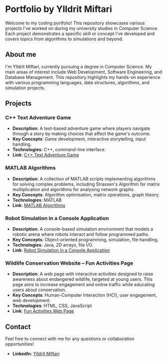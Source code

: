 # Portfolio by Ylldrit Miftari
Welcome to my coding portfolio! This repository showcases various projects I've worked on during my university studies in Computer Science. Each project demonstrates a specific skill or concept I've developed and covers topics from algorithms to simulations and beyond.

## About me
I'm Ylldrit Miftari, currently pursuing a degree in Computer Science. My main areas of interest include Web Development, Software Engineering, and Database Management. This repository highlights my hands-on experience with various programming languages, data structures, algorithms, and simulation projects.

## Projects

### C++ Text Adventure Game
<ul>
  <li><b>Description</b>: A text-based adventure game where players navigate through a story by making choices that affect the game's outcome.</li>
  <li><b>Key Concepts</b>: Game development, interactive storytelling, input handling.</li>  
  <li><b>Technologies</b>: C++, command-line interface.</li>
  <li><b>Link</b>: <a href = "https://github.com/Ylldrit27/portfolio/tree/main/text-adventure-game">C++ Text Adventure Game</a></li>
</ul>

### MATLAB Algorithms
<ul>
  <li><b>Description</b>: A collection of MATLAB scripts implementing algorithms for solving complex problems, including Strassen's Algorithm for matrix multiplication and algorithms for analysing network graphs.</li>
  <li><b>Key Concepts</b>: Algorithm optimisation, matrix operations, graph theory.</li>  
  <li><b>Technologies</b>: MATLAB</li>
  <li><b>Link</b>: <a href = "https://github.com/Ylldrit27/portfolio/tree/main/MATLAB">MATLAB Algorithms</a></li>
</ul>

### Robot Simulation in a Console Application
<ul>
  <li><b>Description</b>: A console-based simulation environment that models a robotic arena where robots interact and follow programmed paths.</li>
  <li><b>Key Concepts</b>: Object-oriented programming, simulation, file handling.</li>  
  <li><b>Technologies</b>: Java, 2D arrays, file I/O.</li>
  <li><b>Link</b>: <a href = "https://github.com/Ylldrit27/portfolio/tree/main/ConsoleApplication/src/RobotSim">Robot Simulation in a Console Application</a></li>
</ul>

### Wildlife Conservation Website – Fun Activities Page
<ul>
  <li><b>Description</b>: A web page with interactive activities designed to raise awareness about endangered wildlife, targeted at young users. This page aims to increase engagement and online traffic while educating users about conservation.</li>
  <li><b>Key Concepts</b>: Human-Computer Interaction (HCI), user engagement, web development.</li>  
  <li><b>Technologies</b>: HTML, CSS, JavaScript</li>
  <li><b>Link</b>: <a href = "https://github.com/Ylldrit27/portfolio/tree/main/fun-activities-webpage">Fun Activities Web Page</a></li>
</ul>

## Contact
Feel free to connect with me for any questions or collaboration opportunities!
<ul>
  <li><b>LinkedIn</b>: <a href="https://www.linkedin.com/in/ylldritmiftari/">Ylldrit Miftari</a></li>
</ul>
